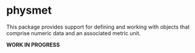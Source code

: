 # physmet

This package provides support for defining and working with objects that
comprise numeric data and an associated metric unit.

**WORK IN PROGRESS**

